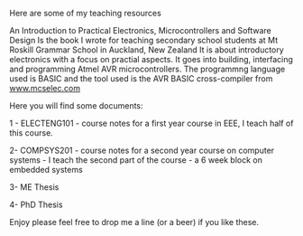 Here are some of my teaching resources 

An Introduction to Practical Electronics, Microcontrollers and Software Design
Is the book I wrote for teaching secondary school students at Mt Roskill Grammar School in Auckland, New Zealand
It is about introductory electronics with a focus on practial aspects.
It goes into building, interfacing and programming Atmel AVR microcontrollers.
The programmng language used is BASIC and the tool used is the AVR BASIC cross-compiler from www.mcselec.com

Here you will find some documents:

  1 - ELECTENG101 - course notes for a first year course in EEE, I teach half of this course.
  
  2-  COMPSYS201 - course notes for a second year course on computer systems - I teach the second part of the course - a 6 week block on embedded systems 
  
  3- ME Thesis
  
  4- PhD Thesis

Enjoy 
please feel free to drop me a line (or a beer) if you like these.
